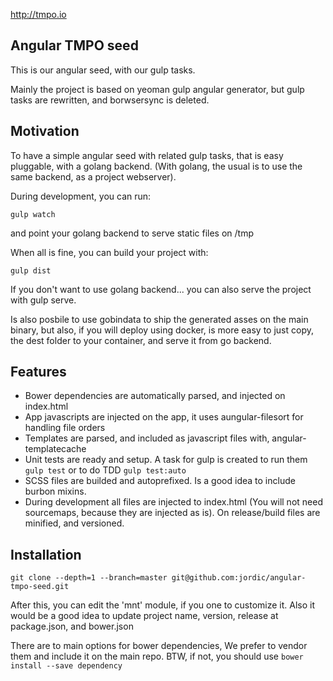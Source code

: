 
http://tmpo.io

## Angular TMPO seed

This is our angular seed, with our gulp tasks.

Mainly the project is based on yeoman gulp angular generator, but gulp tasks
are rewritten, and borwsersync is deleted.


## Motivation

To have a simple angular seed with related gulp tasks, that is easy pluggable, 
with a golang backend. (With golang, the usual is to use the same backend, as
a project webserver).

During development, you can run:

```gulp watch```

and point your golang backend to serve static files on /tmp

When all is fine, you can build your project with:

```gulp dist```

If you don't want to use  golang backend... you can also serve the project
with gulp serve.


Is also posbile to use gobindata to ship the generated asses on the main binary, 
but also, if you will deploy using docker, is more easy to just copy, the 
dest folder to your container, and serve it from go backend.

## Features

- Bower dependencies are automatically parsed, and injected on index.html
- App javascripts are injected on the app, it uses aungular-filesort for
  handling file orders
- Templates are parsed, and included as javascript files with, 
	angular-templatecache
- Unit tests are ready and setup. A task for gulp is created to run them 
``` gulp test ``` or to do TDD ```gulp test:auto```
- SCSS files are builded and autoprefixed. Is a good idea to include burbon mixins.
- During development all files are injected to index.html (You will not need sourcemaps, because they are injected as is). On release/build files are minified, and versioned.

## Installation

```git clone --depth=1 --branch=master git@github.com:jordic/angular-tmpo-seed.git```

After this, you can edit the 'mnt' module, if you one to customize it. Also it would be a good idea to update project name, version, release at package.json, and bower.json

There are to main options for bower dependencies, We prefer to vendor them and include it on the main repo. BTW, if not, you should use ```bower install --save dependency```
